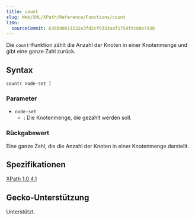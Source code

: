 ```yaml
---
title: count
slug: Web/XML/XPath/Reference/Functions/count
l10n:
  sourceCommit: 636b90011532e3fd2cf9333aaf1754fdc8de7938
---
```


Die `count`-Funktion zählt die Anzahl der Knoten in einer Knotenmenge und gibt eine ganze Zahl zurück.

## Syntax

```plain
count( node-set )
```

### Parameter

- `node-set`
  - : Die Knotenmenge, die gezählt werden soll.

### Rückgabewert

Eine ganze Zahl, die die Anzahl der Knoten in einer Knotenmenge darstellt.

## Spezifikationen

[XPath 1.0 4.1](https://www.w3.org/TR/xpath-10/#function-count)

## Gecko-Unterstützung

Unterstützt.
